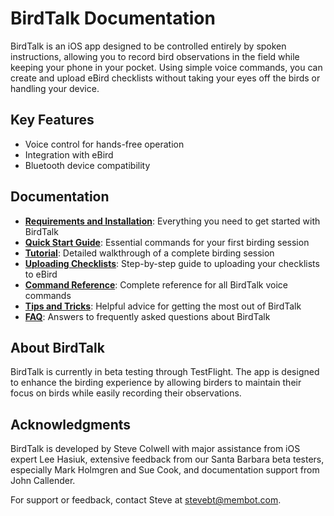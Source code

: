 # BirdTalk Documentation

BirdTalk is an iOS app designed to be controlled entirely by spoken instructions, allowing you to record bird observations in the field while keeping your phone in your pocket. Using simple voice commands, you can create and upload eBird checklists without taking your eyes off the birds or handling your device.

## Key Features

- Voice control for hands-free operation
- Integration with eBird
- Bluetooth device compatibility

## Documentation

- **[Requirements and Installation](installation/requirements-and-setup.md)**: Everything you need to get started with BirdTalk
- **[Quick Start Guide](quickstart/first-session.md)**: Essential commands for your first birding session
- **[Tutorial](tutorial/example-session.md)**: Detailed walkthrough of a complete birding session
- **[Uploading Checklists](uploading-checklists.md)**: Step-by-step guide to uploading your checklists to eBird
- **[Command Reference](commands/reference.md)**: Complete reference for all BirdTalk voice commands
- **[Tips and Tricks](tips-and-tricks.md)**: Helpful advice for getting the most out of BirdTalk
- **[FAQ](faq.md)**: Answers to frequently asked questions about BirdTalk

## About BirdTalk

BirdTalk is currently in beta testing through TestFlight. The app is designed to enhance the birding experience by allowing birders to maintain their focus on birds while easily recording their observations.

## Acknowledgments

BirdTalk is developed by Steve Colwell with major assistance from iOS expert Lee Hasiuk, extensive feedback from our Santa Barbara beta testers, especially Mark Holmgren and Sue Cook, and documentation support from John Callender.

For support or feedback, contact Steve at [stevebt@membot.com](mailto:stevebt@membot.com).
